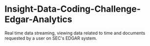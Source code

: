 # Insight-Data-Coding-Challenge-Edgar-Analytics
Real time data streaming, viewing data related to time and documents requested by a user on SEC's EDGAR system.

